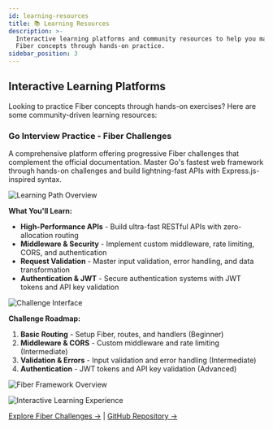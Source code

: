 ```yaml
---
id: learning-resources
title: 📚 Learning Resources
description: >-
  Interactive learning platforms and community resources to help you master 
  Fiber concepts through hands-on practice.
sidebar_position: 3
---
```


## Interactive Learning Platforms

Looking to practice Fiber concepts through hands-on exercises? Here are some community-driven learning resources:

### Go Interview Practice - Fiber Challenges

A comprehensive platform offering progressive Fiber challenges that complement the official documentation. Master Go's fastest web framework through hands-on challenges and build lightning-fast APIs with Express.js-inspired syntax.

![Learning Path Overview](/img/learning-resources/fiber-learning-path.png)

**What You'll Learn:**

- **High-Performance APIs** - Build ultra-fast RESTful APIs with zero-allocation routing
- **Middleware & Security** - Implement custom middleware, rate limiting, CORS, and authentication
- **Request Validation** - Master input validation, error handling, and data transformation
- **Authentication & JWT** - Secure authentication systems with JWT tokens and API key validation

![Challenge Interface](/img/learning-resources/fiber-challenge-interface.png)

**Challenge Roadmap:**

1. **Basic Routing** - Setup Fiber, routes, and handlers (Beginner)
2. **Middleware & CORS** - Custom middleware and rate limiting (Intermediate)
3. **Validation & Errors** - Input validation and error handling (Intermediate)
4. **Authentication** - JWT tokens and API key validation (Advanced)

![Fiber Framework Overview](/img/learning-resources/fiber-framework-overview.png)

![Interactive Learning Experience](/img/learning-resources/fiber-learning-experience.png)

[Explore Fiber Challenges →](https://rezasi.github.io/go-interview-practice/fiber) | [GitHub Repository →](https://github.com/RezaSi/go-interview-practice)
